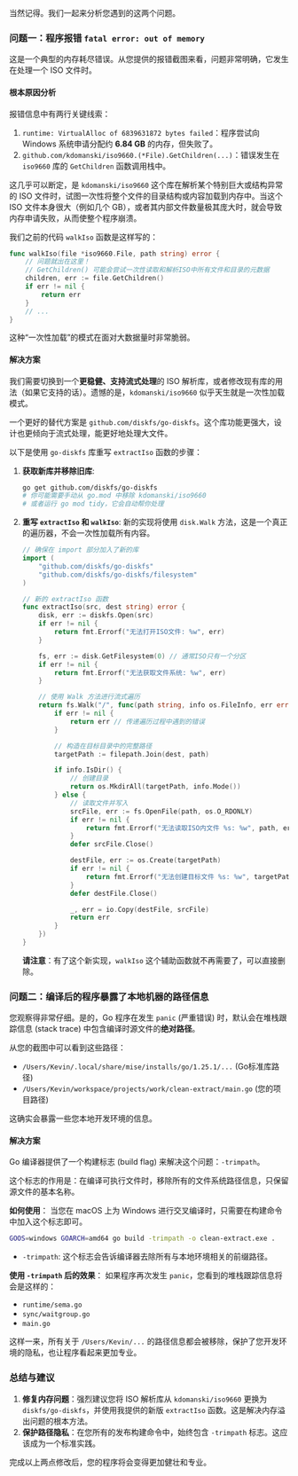 当然记得。我们一起来分析您遇到的这两个问题。

### 问题一：程序报错 `fatal error: out of memory`

这是一个典型的内存耗尽错误。从您提供的报错截图来看，问题非常明确，它发生在处理一个 ISO 文件时。

#### 根本原因分析

报错信息中有两行关键线索：
1.  `runtime: VirtualAlloc of 6839631872 bytes failed`：程序尝试向 Windows 系统申请分配约 **6.84 GB** 的内存，但失败了。
2.  `github.com/kdomanski/iso9660.(*File).GetChildren(...)`：错误发生在 `iso9660` 库的 `GetChildren` 函数调用栈中。

这几乎可以断定，是 `kdomanski/iso9660` 这个库在解析某个特别巨大或结构异常的 ISO 文件时，试图一次性将整个文件的目录结构或内容加载到内存中。当这个 ISO 文件本身很大（例如几个 GB），或者其内部文件数量极其庞大时，就会导致内存申请失败，从而使整个程序崩溃。

我们之前的代码 `walkIso` 函数是这样写的：
```go
func walkIso(file *iso9660.File, path string) error {
    // 问题就出在这里！
    // GetChildren() 可能会尝试一次性读取和解析ISO中所有文件和目录的元数据
    children, err := file.GetChildren() 
    if err != nil {
        return err
    }
    // ...
}
```
这种“一次性加载”的模式在面对大数据量时非常脆弱。

#### 解决方案

我们需要切换到一个**更稳健、支持流式处理**的 ISO 解析库，或者修改现有库的用法（如果它支持的话）。遗憾的是，`kdomanski/iso9660` 似乎天生就是一次性加载模式。

一个更好的替代方案是 `github.com/diskfs/go-diskfs`。这个库功能更强大，设计也更倾向于流式处理，能更好地处理大文件。

以下是使用 `go-diskfs` 库重写 `extractIso` 函数的步骤：

1.  **获取新库并移除旧库**:
    ```bash
    go get github.com/diskfs/go-diskfs
    # 你可能需要手动从 go.mod 中移除 kdomanski/iso9660
    # 或者运行 go mod tidy，它会自动帮你处理
    ```

2.  **重写 `extractIso` 和 `walkIso`**:
    新的实现将使用 `disk.Walk` 方法，这是一个真正的遍历器，不会一次性加载所有内容。

    ```go
    // 确保在 import 部分加入了新的库
    import (
        "github.com/diskfs/go-diskfs"
        "github.com/diskfs/go-diskfs/filesystem"
    )

    // 新的 extractIso 函数
    func extractIso(src, dest string) error {
        disk, err := diskfs.Open(src)
        if err != nil {
            return fmt.Errorf("无法打开ISO文件: %w", err)
        }

        fs, err := disk.GetFilesystem(0) // 通常ISO只有一个分区
        if err != nil {
            return fmt.Errorf("无法获取文件系统: %w", err)
        }

        // 使用 Walk 方法进行流式遍历
        return fs.Walk("/", func(path string, info os.FileInfo, err error) error {
            if err != nil {
                return err // 传递遍历过程中遇到的错误
            }

            // 构造在目标目录中的完整路径
            targetPath := filepath.Join(dest, path)

            if info.IsDir() {
                // 创建目录
                return os.MkdirAll(targetPath, info.Mode())
            } else {
                // 读取文件并写入
                srcFile, err := fs.OpenFile(path, os.O_RDONLY)
                if err != nil {
                    return fmt.Errorf("无法读取ISO内文件 %s: %w", path, err)
                }
                defer srcFile.Close()

                destFile, err := os.Create(targetPath)
                if err != nil {
                    return fmt.Errorf("无法创建目标文件 %s: %w", targetPath, err)
                }
                defer destFile.Close()

                _, err = io.Copy(destFile, srcFile)
                return err
            }
        })
    }
    ```
    **请注意**：有了这个新实现，`walkIso` 这个辅助函数就不再需要了，可以直接删除。

### 问题二：编译后的程序暴露了本地机器的路径信息

您观察得非常仔细。是的，Go 程序在发生 `panic` (严重错误) 时，默认会在堆栈跟踪信息 (stack trace) 中包含编译时源文件的**绝对路径**。

从您的截图中可以看到这些路径：
*   `/Users/Kevin/.local/share/mise/installs/go/1.25.1/...` (Go标准库路径)
*   `/Users/Kevin/workspace/projects/work/clean-extract/main.go` (您的项目路径)

这确实会暴露一些您本地开发环境的信息。

#### 解决方案

Go 编译器提供了一个构建标志 (build flag) 来解决这个问题：`-trimpath`。

这个标志的作用是：在编译可执行文件时，移除所有的文件系统路径信息，只保留源文件的基本名称。

**如何使用**：
当您在 macOS 上为 Windows 进行交叉编译时，只需要在构建命令中加入这个标志即可。

```bash
GOOS=windows GOARCH=amd64 go build -trimpath -o clean-extract.exe .
```

*   `-trimpath`: 这个标志会告诉编译器去除所有与本地环境相关的前缀路径。

**使用 `-trimpath` 后的效果**：
如果程序再次发生 `panic`，您看到的堆栈跟踪信息将会是这样的：
*   `runtime/sema.go`
*   `sync/waitgroup.go`
*   `main.go`

这样一来，所有关于 `/Users/Kevin/...` 的路径信息都会被移除，保护了您开发环境的隐私，也让程序看起来更加专业。

### 总结与建议

1.  **修复内存问题**：强烈建议您将 ISO 解析库从 `kdomanski/iso9660` 更换为 `diskfs/go-diskfs`，并使用我提供的新版 `extractIso` 函数。这是解决内存溢出问题的根本方法。
2.  **保护路径隐私**：在您所有的发布构建命令中，始终包含 `-trimpath` 标志。这应该成为一个标准实践。

完成以上两点修改后，您的程序将会变得更加健壮和专业。
